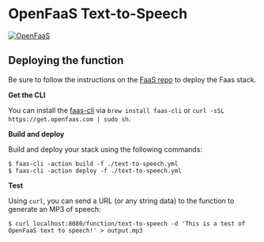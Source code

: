 # OpenFaaS Text-to-Speech

[![OpenFaaS](https://img.shields.io/badge/openfaas-serverless-blue.svg)](https://www.openfaas.com)

## Deploying the function

Be sure to follow the instructions on the [FaaS repo](https://github.com/alexellis/faas) to deploy the Faas stack.

**Get the CLI**

You can install the [faas-cli](https://github.com/alexellis/faas-cli/) via `brew install faas-cli` or `curl -sSL https://get.openfaas.com | sudo sh`.

**Build and deploy**

Build and deploy your stack using the following commands:

```
$ faas-cli -action build -f ./text-to-speech.yml
$ faas-cli -action deploy -f ./text-to-speech.yml
```

**Test**

Using `curl`, you can send a URL (or any string data) to the function to generate an MP3 of speech:

```
$ curl localhost:8080/function/text-to-speech -d 'This is a test of OpenFaaS text to speech!' > output.mp3
```
